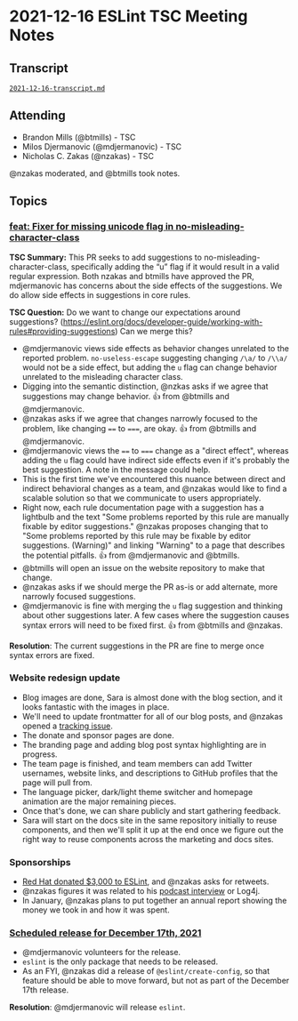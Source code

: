 # 2021-12-16 ESLint TSC Meeting Notes

## Transcript

[`2021-12-16-transcript.md`](2021-12-16-transcript.md)

## Attending

* Brandon Mills (@btmills) - TSC
* Milos Djermanovic (@mdjermanovic) - TSC
* Nicholas C. Zakas (@nzakas) - TSC

@nzakas moderated, and @btmills took notes.

## Topics

### [feat: Fixer for missing unicode flag in no-misleading-character-class](https://github.com/eslint/eslint/pull/15279)

**TSC Summary:** This PR seeks to add suggestions to no-misleading-character-class, specifically adding the “u” flag if it would result in a valid regular expression. Both nzakas and btmills have approved the PR, mdjermanovic has concerns about the side effects of the suggestions. We do allow side effects in suggestions in core rules.

**TSC Question:** Do we want to change our expectations around suggestions? (https://eslint.org/docs/developer-guide/working-with-rules#providing-suggestions) Can we merge this?

* @mdjermanovic views side effects as behavior changes unrelated to the reported problem. `no-useless-escape` suggesting changing `/\a/` to `/\\a/` would not be a side effect, but adding the `u` flag can change behavior unrelated to the misleading character class.
* Digging into the semantic distinction, @nzkas asks if we agree that suggestions may change behavior. :+1: from @btmills and @mdjermanovic.
* @nzakas asks if we agree that changes narrowly focused to the problem, like changing `==` to `===`, are okay. :+1: from @btmills and @mdjermanovic.
* @mdjermanovic views the `==` to `===` change as a "direct effect", whereas adding the `u` flag could have indirect side effects even if it's probably the best suggestion. A note in the message could help.
* This is the first time we've encountered this nuance between direct and indirect behavioral changes as a team, and @nzakas would like to find a scalable solution so that we communicate to users appropriately.
* Right now, each rule documentation page with a suggestion has a lightbulb and the text "Some problems reported by this rule are manually fixable by editor suggestions." @nzakas proposes changing that to "Some problems reported by this rule may be fixable by editor suggestions. (Warning)" and linking "Warning" to a page that describes the potential pitfalls. :+1: from @mdjermanovic and @btmills.
* @btmills will open an issue on the website repository to make that change.
* @nzakas asks if we should merge the PR as-is or add alternate, more narrowly focused suggestions.
* @mdjermanovic is fine with merging the `u` flag suggestion and thinking about other suggestions later. A few cases where the suggestion causes syntax errors will need to be fixed first. :+1: from @btmills and @nzakas.

**Resolution**: The current suggestions in the PR are fine to merge once syntax errors are fixed.

### Website redesign update

* Blog images are done, Sara is almost done with the blog section, and it looks fantastic with the images in place.
* We'll need to update frontmatter for all of our blog posts, and @nzakas opened a [tracking issue](https://github.com/eslint/website/issues/894).
* The donate and sponsor pages are done.
* The branding page and adding blog post syntax highlighting are in progress.
* The team page is finished, and team members can add Twitter usernames, website links, and descriptions to GitHub profiles that the page will pull from.
* The language picker, dark/light theme switcher and homepage animation are the major remaining pieces.
* Once that's done, we can share publicly and start gathering feedback.
* Sara will start on the docs site in the same repository initially to reuse components, and then we'll split it up at the end once we figure out the right way to reuse components across the marketing and docs sites.

### Sponsorships

* [Red Hat donated $3,000 to ESLint](https://twitter.com/geteslint/status/1471166390820163585), and @nzakas asks for retweets.
* @nzakas figures it was related to his [podcast interview](https://podcast.sustainoss.org/101) or Log4j.
* In January, @nzakas plans to put together an annual report showing the money we took in and how it was spent.

### [Scheduled release for December 17th, 2021](https://github.com/eslint/eslint/issues/15411)

* @mdjermanovic volunteers for the release.
* `eslint` is the only package that needs to be released.
* As an FYI, @nzakas did a release of `@eslint/create-config`, so that feature should be able to move forward, but not as part of the December 17th release.

**Resolution**: @mdjermanovic will release `eslint`.
